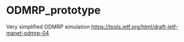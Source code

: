 # ODMRP_prototype
Very simplified ODMRP simulation https://tools.ietf.org/html/draft-ietf-manet-odmrp-04
